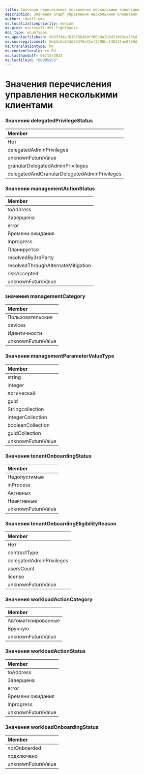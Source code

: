 ```yaml
---
title: Значения перечисления управления несколькими клиентами
description: Значения Graph управления несколькими клиентами
author: idwilliams
ms.localizationpriority: medium
ms.prod: microsoft-365-lighthouse
doc_type: enumTypes
ms.openlocfilehash: 9b93794e763025b409ff00c0a2b5d13909ca705d
ms.sourcegitcommit: 6bb3c5c043d35476e41ef2790bcf4813fae0769d
ms.translationtype: MT
ms.contentlocale: ru-RU
ms.lasthandoff: 06/15/2022
ms.locfileid: "66095953"
---
```

# <a name="multi-tenant-management-enumeration-values"></a>Значения перечисления управления несколькими клиентами

### <a name="delegatedprivilegestatus-values"></a>Значения delegatedPrivilegeStatus

|Member|
|:---|
|Нет|
|delegatedAdminPrivileges|
|unknownFutureValue|
|granularDelegatedAdminPrivileges|
|delegatedAndGranularDelegetedAdminPrivileges|

### <a name="managementactionstatus-values"></a>Значения managementActionStatus

|Member|
|:---|
|toAddress|
|Завершена|
|error|
|Времени ожидания|
|Inprogress|
|Планируется|
|resolvedBy3rdParty|
|resolvedThroughAlternateMitigation|
|riskAccepted|
|unknownFutureValue|

### <a name="managementcategory-values"></a>значения managementCategory

|Member|
|:---|
|Пользовательские|
|devices|
|Идентичности|
|unknownFutureValue|

### <a name="managementparametervaluetype-values"></a>Значения managementParameterValueType

|Member|
|:---|
|string|
|integer|
|логический|
|guid|
|Stringcollection|
|integerCollection|
|booleanCollection|
|guidCollection|
|unknownFutureValue|

### <a name="tenantonboardingstatus-values"></a>Значения tenantOnboardingStatus

|Member|
|:---|
|Недопустимые|
|inProcess|
|Активных|
|Неактивные|
|unknownFutureValue|

### <a name="tenantonboardingeligibilityreason-values"></a>Значения tenantOnboardingEligibilityReason

|Member|
|:---|
|Нет|
|contractType|
|delegatedAdminPrivileges|
|usersCount|
|license|
|unknownFutureValue|

### <a name="workloadactioncategory-values"></a>Значения workloadActionCategory

|Member|
|:---|
|Автоматизированные|
|Вручную|
|unknownFutureValue|

### <a name="workloadactionstatus-values"></a>Значения workloadActionStatus

|Member|
|:---|
|toAddress|
|Завершена|
|error|
|Времени ожидания|
|Inprogress|
|unknownFutureValue|

### <a name="workloadonboardingstatus-values"></a>Значения workloadOnboardingStatus

|Member|
|:---|
|notOnboarded|
|подключено|
|unknownFutureValue|
